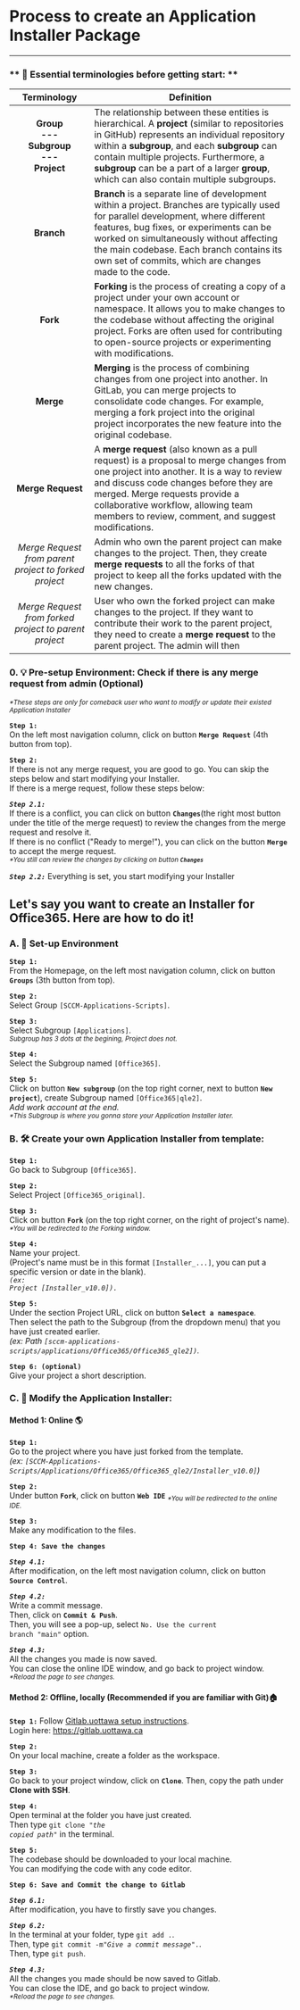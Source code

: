 # Process to create an Application Installer Package

---

### ** 📝 Essential terminologies before getting start: **
| Terminology | Definition |
| :---: | --- |
| <b>Group <br> --- <br> Subgroup <br> --- <br> Project</b> | The relationship between these entities is hierarchical. A **project** (similar to repositories in GitHub) represents an individual repository within a **subgroup**, and each **subgroup** can contain multiple projects. Furthermore, a **subgroup** can be a part of a larger **group**, which can also contain multiple subgroups. |
| **Branch** | **Branch** is a separate line of development within a project. Branches are typically used for parallel development, where different features, bug fixes, or experiments can be worked on simultaneously without affecting the main codebase. Each branch contains its own set of commits, which are changes made to the code. |
| **Fork** | **Forking** is the process of creating a copy of a project under your own account or namespace. It allows you to make changes to the codebase without affecting the original project. Forks are often used for contributing to open-source projects or experimenting with modifications. |
| **Merge** | **Merging** is the process of combining changes from one project into another. In GitLab, you can merge projects to consolidate code changes. For example, merging a fork project into the original project incorporates the new feature into the original codebase. |
| **Merge Request** |  A **merge request** (also known as a pull request) is a proposal to merge changes from one project into another. It is a way to review and discuss code changes before they are merged. Merge requests provide a collaborative workflow, allowing team members to review, comment, and suggest modifications. |
| *Merge Request from parent project to forked project* |  Admin who own the parent project can make changes to the project. Then, they create **merge requests** to all the forks of that project to keep all the forks updated with the new changes. |
| *Merge Request from forked project to parent project* |  User who own the forked project can make changes to the project. If they want to contribute their work to the parent project, they need to create a **merge request** to the parent project. The admin will then  |


### 0. 💡 Pre-setup Environment: Check if there is any merge request from admin (Optional)
<sub><i>*These steps are only for comeback user who want to modify or update their existed Application Installer</i></sub>

**`Step 1:`**
<br/>
On the left most navigation column, click on button <code><b>Merge Request</b></code> (4th button from top).

**`Step 2:`**
<br/>
If there is not any merge request, you are good to go. You can skip the steps below and start modifying your Installer.
<br/>
If there is a merge request, follow these steps below:
<br/>

***`Step 2.1:`***
<br/>
If there is a conflict, you can click on button <code><b>Changes</b></code>(the right most button under the title of the merge request) to review the changes from the merge request and resolve it. 
<br/>
If there is no conflict ("Ready to merge!"), you can click on the button <code><b>Merge</b></code> to accept the merge request.
<br/> 
<sub><i>*You still can review the changes by clicking on button <code><b>Changes</b></code></i></sub>

***`Step 2.2:`***
Everything is set, you start modifying your Installer

## **Let's say you want to create an Installer for Office365. Here are how to do it!**

### A. 🧰 Set-up Environment

**`Step 1:`**
<br/>
From the Homepage, on the left most navigation column, click on button <code><b>Groups</b></code> (3th button from top).

**`Step 2:`**
<br/>
Select Group <code>[SCCM-Applications-Scripts]</code>.

**`Step 3:`**
<br/>
Select Subgroup <code>[Applications]</code>.
<br/>
<sub><i>Subgroup has 3 dots at the begining, Project does not.</i></sub>

**`Step 4:`**
<br/>
Select the Subgroup named <code>[Office365]</code>.
<br/>

**`Step 5:`**
<br/>
Click on button <code><b>New subgroup</b></code> (on the top right corner, next to button <code><b>New project</b></code>), create Subgroup named <code>[Office365|qle2]</code>.
<br/>
<i>Add work account at the end.</i>
<br/>
<sub><i>*This Subgroup is where you gonna store your Application Installer later.</i></sub>

### B. 🛠️ Create your own Application Installer from template:

**`Step 1:`**
<br/>
Go back to Subgroup <code>[Office365]</code>.

**`Step 2:`**
<br/>
Select Project <code>[Office365_original]</code>.
<br/>

**`Step 3:`**
<br/>
Click on button <code><b>Fork</b></code> (on the top right corner, on the right of project's name).
<br/>
<sub><i>*You will be redirected to the Forking window.</i></sub>

**`Step 4:`**
<br/>
Name your project.
<br/>
(Project's name must be in this format <code>[Installer_...]</code>, you can put a specific version or date in the blank).
<br/>
<code><i>(ex: Project [Installer_v10.0]).</i></code>

**`Step 5:`**
<br/>
Under the section Project URL, click on button <code><b>Select a namespace</b></code>.
<br/>
Then select the path to the Subgroup (from the dropdown menu) that you have just created earlier. 
<br/>
<i>(ex: Path <code>[sccm-applications-scripts/applications/Office365/Office365_qle2])</code>.</i>

**`Step 6: (optional)`**
<br/>
Give your project a short description.

### C. 🔭 Modify the Application Installer:

#### Method 1: Online 🌎

**`Step 1:`**
</br>
Go to the project where you have just forked from the template.
</br>
<i>(ex: <code>[SCCM-Applications-Scripts/Applications/Office365/Office365_qle2/Installer_v10.0]</code>)</i>

**`Step 2:`**
</br>
Under button <code><b>Fork</b></code>, click on button <code><b>Web IDE</b></code>
<sub><i>*You will be redirected to the online IDE.</i></sub>

**`Step 3:`**
</br>
Make any modification to the files.

**`Step 4: Save the changes`**

***`Step 4.1:`***
</br>
After modification, on the left most navigation column, click on button <code><b>Source Control</b></code>.

***`Step 4.2:`***
</br>
Write a commit message. 
</br>
Then, click on <code><b>Commit & Push</b></code>.
</br>
Then, you will see a pop-up, select <code>No. Use the current branch "main"</code> option.

***`Step 4.3:`***
</br>
All the changes you made is now saved. 
</br>
You can close the online IDE window, and go back to project window.
</br>
<sub><i>*Reload the page to see changes.</i></sub>

#### Method 2: Offline, locally (Recommended if you are familiar with Git)🏠

**`Step 1:`**
Follow [Gitlab.uottawa setup instructions](https://www.uottawa.ca/uoweb/en/development/working-with-git).
<br/>
Login here: https://gitlab.uottawa.ca

**`Step 2:`**
<br/>
On your local machine, create a folder as the workspace.

**`Step 3:`**
<br/>
Go back to your project window, click on <code><b>Clone</b></code>. 
Then, copy the path under <b>Clone with SSH</b>.

**`Step 4:`**
<br/>
Open terminal at the folder you have just created.
<br/>
Then type <code>git clone <i>"the copied path"</i></code> in the terminal.

**`Step 5:`**
<br/>
The codebase should be downloaded to your local machine. 
<br/>
You can modifying the code with any code editor. 

**`Step 6: Save and Commit the change to Gitlab`**

***`Step 6.1:`***
</br>
After modification, you have to firstly save you changes.

***`Step 6.2:`***
</br>
In the terminal at your folder, type <code>git add .</code>. 
</br>
Then, type <code>git commit -m"<i>Give a commit message</i>".</code>. 
</br>
Then, type <code>git push</code>. 

***`Step 4.3:`***
</br>
All the changes you made should be now saved to Gitlab. 
</br>
You can close the IDE, and go back to project window.
</br>
<sub><i>*Reload the page to see changes.</i></sub>


